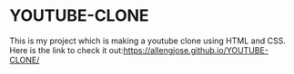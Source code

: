 # YOUTUBE-CLONE
This is my project which is making a youtube clone using HTML and CSS.
Here is the link to check it out:https://allengjose.github.io/YOUTUBE-CLONE/
